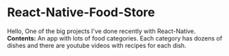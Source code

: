 # React-Native-Food-Store

Hello, One of the big projects I've done recently with React-Native.
<b>Contents:</b>
An app with lots of food categories. Each category has dozens of dishes and there are youtube videos with recipes for each dish.
